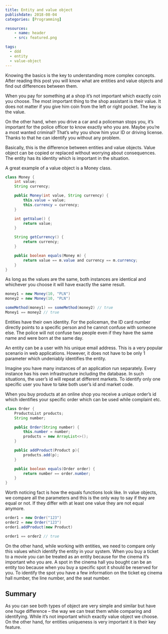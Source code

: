 ```yaml
---
title: Entity and value object  
publishdate: 2018-08-04
categories: [Programming]

resources:
    - name: header
    - src: featured.png

tags:
  - ddd
  - entity
  - value-object
---
```

Knowing the basics is the key to understanding more complex concepts. After reading this post you will know what are entities and value objects and find out differences between them.

When you pay for something at a shop it’s not important which exactly coin you choose. The most important thing to the shop assistant is their value. It does not matter if you give him coin from the left or right pocket. The key is the value.

On the other hand, when you drive a car and a policeman stops you, it’s important for the police officer to know exactly who you are. Maybe you’re a most wanted criminal? That’s why you show him your ID or driving license. Thanks to that he can identify you without any problem.

Basically, this is the difference between entities and value objects. Value object can be copied or replaced without worrying about consequences. The entity has its identity which is important in the situation.

A great example of a value object is a Money class.

```java
class Money {
    int value;
    String currency;

    public Money(int value, String currency) {
        this.value = value;
        this.currency = currency;
    }

    int getValue() {
        return value;
    }

    String getCurrency() {
        return currency;
    }

    public boolean equals(Money m) {
        return value == m.value and currency == m.currency;
    }
}
```

As long as the values are the same, both instances are identical and whichever you choose it will have exactly the same result.

```java
money1 = new Money(10, "PLN")
money2 = new Money(10, "PLN")

someMethod(money1) == someMethod(money2) // true
Money1 == money2 // true
```

Entities have their own identity. For the policeman, the ID card number directly points to a specific person and he cannot confuse with someone else. The police will not confuse two people even if they have the same name and were born at the same day.

An entity can be a user with his unique email address. This is a very popular scenario in web applications. However, it does not have to be only 1 parameter which undeniably identifies the entity.

Imagine you have many instances of an application run separately. Every instance has his own infrastructure including the database. In such situations, the user’s id will repeat at different markets. To identify only one specific user you have to take both user’s id and market code.

When you buy products at an online shop you receive a unique order’s id which identifies your specific order which can be used while complaint etc.

```java
class Order {
    ProductsList products;
    String number;

    public Order(String number) {
        this.number = number;
        products = new ArrayList<>();
    }

    public addProduct(Product p){
        products.add(p);
    }

    public boolean equals(Order order) {
        return number == order.number;
    }
}
```


Worth noticing fact is how the equals functions look like. In value objects, we compare all the parameters and this is the only way to say if they are equal or not. If they differ with at least one value they are not equal anymore.

```java
order1 = new Order("123")
order2 = new Order("123")
order1.addProduct(new Product)

order1 == order2 // true
```

On the other hand, while working with entities, we need to compare only this values which identify the entity in your system. When you buy a ticket to a movie you can be treated as an entity because for the cinema it’s important who you are. A spot in the cinema hall you bought can be an entity too because when you buy a specific spot it should be reserved for you. To identify the spot you have a few information on the ticket eg cinema hall number, the line number, and the seat number.

## Summary
As you can see both types of object are very simple and similar but have one huge difference – the way we can treat them while comparing and identifying. While it’s not important which exactly value object we choose. On the other hand, for entities uniqueness is very important it is their key feature.
